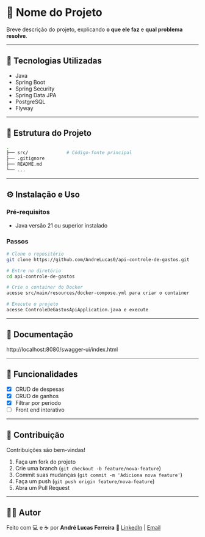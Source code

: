 # 📌 Nome do Projeto

Breve descrição do projeto, explicando **o que ele faz** e **qual problema resolve**.

---

## 🚀 Tecnologias Utilizadas

* Java
* Spring Boot
* Spring Security
* Spring Data JPA
* PostgreSQL
* Flyway

---

## 📂 Estrutura do Projeto

```bash
.
├── src/              # Código-fonte principal
├── .gitignore
├── README.md
└── ...
```

---

## ⚙️ Instalação e Uso

### Pré-requisitos

* Java versão 21 ou superior instalado

### Passos

```bash
# Clone o repositório
git clone https://github.com/AndreLucas0/api-controle-de-gastos.git

# Entre no diretório
cd api-controle-de-gastos

# Crie o container do Docker
acesse src/main/resources/docker-compose.yml para criar o container

# Execute o projeto
acesse ControleDeGastosApiApplication.java e execute
```

---

## 📖 Documentação

http://localhost:8080/swagger-ui/index.html

---

## 📌 Funcionalidades

* [x] CRUD de despesas
* [x] CRUD de ganhos
* [x] Filtrar por período
* [ ] Front end interativo

---

## 🤝 Contribuição

Contribuições são bem-vindas!

1. Faça um fork do projeto
2. Crie uma branch (`git checkout -b feature/nova-feature`)
3. Commit suas mudanças (`git commit -m 'Adiciona nova feature'`)
4. Faça um push (`git push origin feature/nova-feature`)
5. Abra um Pull Request

---

## 👨‍💻 Autor

Feito com 💻 e ☕ por **André Lucas Ferreira**
🔗 [LinkedIn](https://www.linkedin.com/in/andré-lucas-ferreira) | [Email](mailto:andrelucasferreira3103@gmail.com)
